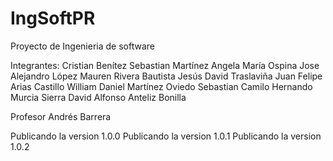 # IngSoftPR

Proyecto de Ingenieria de software

Integrantes:
Cristian Benítez
Sebastian Martínez
Angela María Ospina
Jose Alejandro López
Mauren Rivera Bautista
Jesús David Traslaviña
Juan Felipe Arias Castillo
William Daniel Martínez Oviedo
Sebastian Camilo Hernando Murcia Sierra
David Alfonso Anteliz Bonilla




Profesor Andrés Barrera

Publicando la version 1.0.0
Publicando la version 1.0.1
Publicando la version 1.0.2


